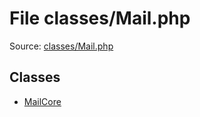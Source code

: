 File classes/Mail.php
=========

Source: [classes/Mail.php](https://github.com/PrestaShop/PrestaShop/blob/1.5.0.3/classes/Mail.php)


Classes
-------

* [MailCore](class.MailCore.md)

